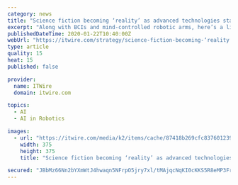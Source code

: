 ```yaml
---
category: news
title: "Science fiction becoming ‘reality’ as advanced technologies start to enhance human beings"
excerpt: "Along with BCIs and mind-controlled robotic arms, here’s a list of the key technologies Mabbott writes are likely to contribute to human augmentation including: Exoskeletons will also become ..."
publishedDateTime: 2020-01-22T10:40:00Z
webUrl: "https://itwire.com/strategy/science-fiction-becoming-‘reality’-as-advanced-technologies-start-to-enhance-human-beings.html"
type: article
quality: 15
heat: 15
published: false

provider:
  name: ITWire
  domain: itwire.com

topics:
  - AI
  - AI in Robotics

images:
  - url: "https://itwire.com/media/k2/items/cache/87418b269cfc8376012396ffe51803d1_M.jpg"
    width: 375
    height: 375
    title: "Science fiction becoming ‘reality’ as advanced technologies start to enhance human beings"

secured: "JBbMz66Nn2bYXmWtJ4hwaqn5NFrpO5jry7xl/tMAjqcNqKI0cKKS5R8eMP3FriGfV62JAIWra0abDCkUKaNAvZFcLvGSOMu8NgkDNUXVryPXq4BDzdpGSgWt1j23PnZjGj9XkcQ7vXzGN5fP7lF49Cop+C+MpGIG27xVwaxIlRX3oxQeVLKUBk1/RUaHgwvjQ248wbBkI5FsmpLyu3k/ysP7zL3rfVa2RBgoYL15MQtc4XnzcJwMbJpo33+Dcf6m5/udn2njeWCJZaC2pZMsa3gHqJQFQR19g9lxH4v36vQ7/UxYTKs+Qg9D18I99iHp;jmLp4bpSta5DDYbSYUAvfA=="
---
```


